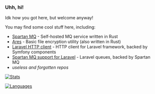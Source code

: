 ### Uhh, hi!

Idk how you got here, but welcome anyway!

You may find some cool stuff here, including:

* [Spartan MQ](https://github.com/ivan770/spartan) - Self-hosted MQ service written in Rust
* [Ares](https://github.com/ivan770/ares) - Basic file encryption utility (also written in Rust)
* [Laravel HTTP client](https://github.com/ivan770/laravel-httpclient) - HTTP client for Laravel framework, backed by Symfony components
* [Spartan MQ support for Laravel](https://github.com/ivan770/laravel-spartan) - Laravel queues, backed by Spartan MQ
* *useless and forgotten repos*

[![Stats](https://github-readme-stats.vercel.app/api?username=ivan770&hide_rank=true&hide_border=true)](https://github.com/anuraghazra/github-readme-stats)

[![Languages](https://github-readme-stats.vercel.app/api/top-langs/?username=ivan770&layout=compact&hide=html,css&hide_border=true)](https://github.com/anuraghazra/github-readme-stats)
